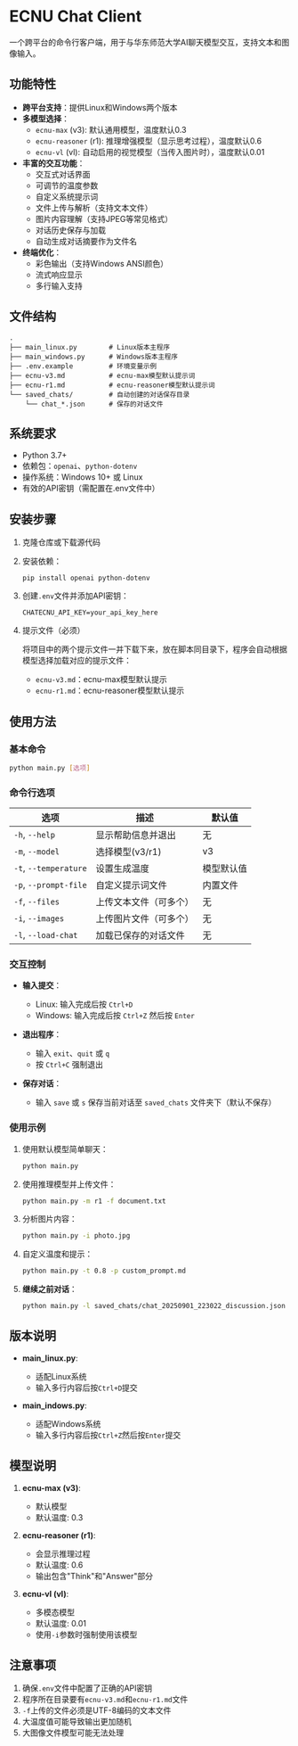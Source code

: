 # ECNU Chat Client

一个跨平台的命令行客户端，用于与华东师范大学AI聊天模型交互，支持文本和图像输入。

## 功能特性

- **跨平台支持**：提供Linux和Windows两个版本
- **多模型选择**：
  - `ecnu-max` (v3): 默认通用模型，温度默认0.3
  - `ecnu-reasoner` (r1): 推理增强模型（显示思考过程），温度默认0.6
  - `ecnu-vl` (vl): 自动启用的视觉模型（当传入图片时），温度默认0.01
- **丰富的交互功能**：
  - 交互式对话界面
  - 可调节的温度参数
  - 自定义系统提示词
  - 文件上传与解析（支持文本文件）
  - 图片内容理解（支持JPEG等常见格式）
  - 对话历史保存与加载
  - 自动生成对话摘要作为文件名
- **终端优化**：
  - 彩色输出（支持Windows ANSI颜色）
  - 流式响应显示
  - 多行输入支持

## 文件结构

```text
.
├── main_linux.py        # Linux版本主程序
├── main_windows.py      # Windows版本主程序
├── .env.example         # 环境变量示例
├── ecnu-v3.md           # ecnu-max模型默认提示词
├── ecnu-r1.md           # ecnu-reasoner模型默认提示词
└── saved_chats/         # 自动创建的对话保存目录
    └── chat_*.json      # 保存的对话文件
```

## 系统要求

- Python 3.7+
- 依赖包：`openai`、`python-dotenv`
- 操作系统：Windows 10+ 或 Linux
- 有效的API密钥（需配置在.env文件中）

## 安装步骤

1. 克隆仓库或下载源代码
2. 安装依赖：
   ```
   pip install openai python-dotenv
   ```
3. 创建`.env`文件并添加API密钥：
   ```
   CHATECNU_API_KEY=your_api_key_here
   ```
4. 提示文件（必须）

   将项目中的两个提示文件一并下载下来，放在脚本同目录下，程序会自动根据模型选择加载对应的提示文件：
   - `ecnu-v3.md`：ecnu-max模型默认提示
   - `ecnu-r1.md`：ecnu-reasoner模型默认提示

## 使用方法

### 基本命令

```bash
python main.py [选项]
```

### 命令行选项

| 选项 | 描述 | 默认值 |
|------|------|--------|
| `-h`, `--help` | 显示帮助信息并退出 | 无 |
| `-m`, `--model` | 选择模型(v3/r1) | v3 |
| `-t`, `--temperature` | 设置生成温度 | 模型默认值 |
| `-p`, `--prompt-file` | 自定义提示词文件 | 内置文件 |
| `-f`, `--files` | 上传文本文件（可多个） | 无 |
| `-i`, `--images` | 上传图片文件（可多个） | 无 |
| `-l`, `--load-chat` | 加载已保存的对话文件 | 无 |

### 交互控制

- **输入提交**：
  - Linux: 输入完成后按 `Ctrl+D`
  - Windows: 输入完成后按 `Ctrl+Z` 然后按 `Enter`

- **退出程序**：
  - 输入 `exit`、`quit` 或 `q`
  - 按 `Ctrl+C` 强制退出

- **保存对话**：
  - 输入 `save` 或 `s` 保存当前对话至 `saved_chats` 文件夹下（默认不保存）

### 使用示例

1. 使用默认模型简单聊天：
   ```bash
   python main.py
   ```

2. 使用推理模型并上传文件：
   ```bash
   python main.py -m r1 -f document.txt
   ```

3. 分析图片内容：
   ```bash
   python main.py -i photo.jpg
   ```

4. 自定义温度和提示：
   ```bash
   python main.py -t 0.8 -p custom_prompt.md
   ```

5. **继续之前对话**：
   ```bash
   python main.py -l saved_chats/chat_20250901_223022_discussion.json
   ```

## 版本说明

- **main_linux.py**:
  - 适配Linux系统
  - 输入多行内容后按`Ctrl+D`提交

- **main_indows.py**:
  - 适配Windows系统
  - 输入多行内容后按`Ctrl+Z`然后按`Enter`提交

## 模型说明

1. **ecnu-max (v3)**:
   - 默认模型
   - 默认温度: 0.3

2. **ecnu-reasoner (r1)**:
   - 会显示推理过程
   - 默认温度: 0.6
   - 输出包含"Think"和"Answer"部分

3. **ecnu-vl (vl)**:
   - 多模态模型
   - 默认温度: 0.01
   - 使用`-i`参数时强制使用该模型

## 注意事项

1. 确保`.env`文件中配置了正确的API密钥
2. 程序所在目录要有`ecnu-v3.md`和`ecnu-r1.md`文件
3. `-f`上传的文件必须是UTF-8编码的文本文件
4. 大温度值可能导致输出更加随机
5. 大图像文件模型可能无法处理
